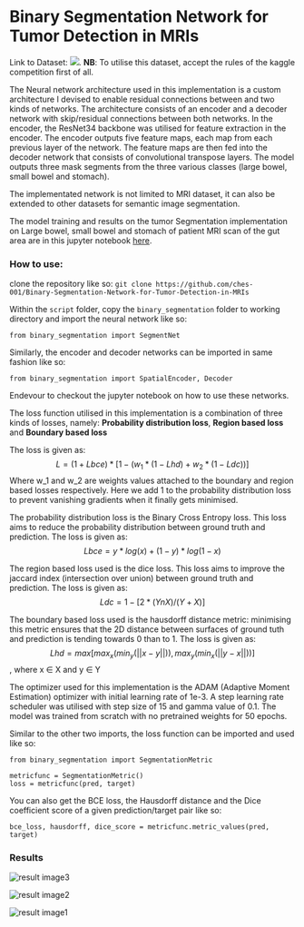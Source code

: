 # Binary Segmentation Network for Tumor Detection in MRIs

Link to Dataset: ![](https://www.kaggle.com/competitions/uw-madison-gi-tract-image-segmentation/data).
**NB**: To utilise this dataset, accept the rules of the kaggle competition first of all.

The Neural network architecture used in this implementation is a custom architecture I devised to enable residual connections between and two kinds of networks. The architecture consists of an encoder and a decoder network with skip/residual connections between both networks. In the encoder, the ResNet34 backbone was utilised for feature extraction in the encoder.
The encoder outputs five feature maps, each map from each previous layer of the network. The feature maps are then fed into the decoder network that consists of convolutional transpose layers. The model outputs three mask segments from the three various classes (large bowel, small bowel and stomach). 

The implementated network is not limited to MRI dataset, it can also be extended to other datasets for semantic image segmentation.

The model training and results on the tumor Segmentation implementation on Large bowel, small bowel and stomach of patient MRI scan of the gut area are in this jupyter notebook [here](https://github.com/ches-001/Binary-Segmentation-Network-for-Tumor-Detection-in-MRIs/blob/main/tumor_segmentation.ipynb).

### How to use:

clone the repository like so:
`git clone https://github.com/ches-001/Binary-Segmentation-Network-for-Tumor-Detection-in-MRIs`

Within the `script` folder, copy the `binary_segmentation` folder to working directory and import the neural network like so:

```
from binary_segmentation import SegmentNet
```

Similarly, the encoder and decoder networks can be imported in same fashion like so:
```
from binary_segmentation import SpatialEncoder, Decoder
```

Endevour to checkout the jupyter notebook on how to use these networks.

The loss function utilised in this implementation is a combination of three kinds of losses, namely: **Probability distribution loss**, **Region based loss** and **Boundary based loss**

The loss is given as: $$L = (1+Lbce) * [1 - (w_1*(1-Lhd) + w_2*(1 - Ldc))]$$
Where w_1 and w_2 are weights values attached to the boundary and region based losses respectively.
Here we add 1 to the probability distribution loss to prevent vanishing gradients when it finally gets minimised.

The probability distribution loss is the Binary Cross Entropy loss. This loss aims to reduce the probability distribution between ground truth and prediction.
The loss is given as: $$ Lbce = y * log(x) + (1 - y) * log(1 - x) $$

The region based loss used is the dice loss. This loss aims to improve the jaccard index (intersection over union) between ground truth and prediction.
The loss is given as: $$ Ldc = 1 - [2 * (Y n X) / (Y + X)] $$

The boundary based loss used is the hausdorff distance metric: minimising this metric ensures that the 2D distance between surfaces of ground tuth and prediction is tending towards 0 than to 1.
The loss is given as: $$ Lhd = max[ max_x(min_y(||x - y||)), max_y(min_x(||y - x||)) ] $$, where x ∈ X and y ∈ Y

The optimizer used for this implementation is the ADAM (Adaptive Moment Estimation) optimizer with initial learning rate of 1e-3. A step learning rate scheduler was utilised with step size of 15 and gamma value of 0.1. The model was trained from scratch with no pretrained weights for 50 epochs.


Similar to the other two imports, the loss function can be imported and used like so:

```
from binary_segmentation import SegmentationMetric

metricfunc = SegmentationMetric()
loss = metricfunc(pred, target)
```

You can also get the BCE loss, the Hausdorff distance and the Dice coefficient score of a given prediction/target pair like so:

```
bce_loss, hausdorff, dice_score = metricfunc.metric_values(pred, target)
```


### Results
![result image3](https://user-images.githubusercontent.com/70514310/173208446-8ab71d8f-c0b9-441a-a6dc-a1a874d03f3c.png)

![result image2](https://user-images.githubusercontent.com/70514310/173208460-2e14db9c-256f-43b2-862f-e497a52151a9.png)

![result image1](https://user-images.githubusercontent.com/70514310/173208469-dc221ea6-2e9a-4001-9105-ad4dd79c4a1a.png)

